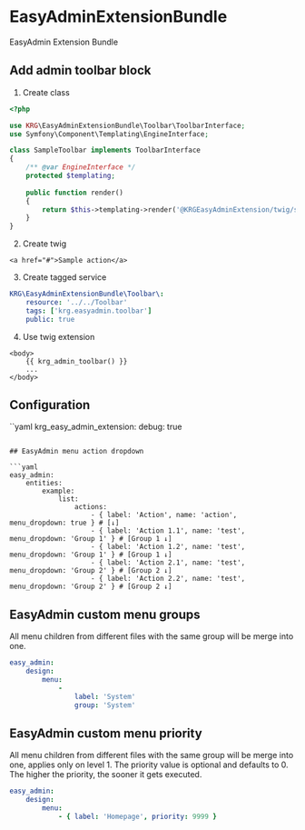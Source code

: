 # EasyAdminExtensionBundle
EasyAdmin Extension Bundle

## Add admin toolbar block

1. Create class
```php
<?php

use KRG\EasyAdminExtensionBundle\Toolbar\ToolbarInterface;
use Symfony\Component\Templating\EngineInterface;

class SampleToolbar implements ToolbarInterface
{
    /** @var EngineInterface */
    protected $templating;
    
    public function render() 
    {
        return $this->templating->render('@KRGEasyAdminExtension/twig/sample.html.twig');
    }
}
```

2. Create twig
```twig
<a href="#">Sample action</a>   
```

3. Create tagged service 
```yaml
KRG\EasyAdminExtensionBundle\Toolbar\:
    resource: '../../Toolbar'
    tags: ['krg.easyadmin.toolbar']
    public: true
```

4. Use twig extension
```twig
<body>
    {{ krg_admin_toolbar() }}
    ...
</body>
```


## Configuration

``yaml
krg_easy_admin_extension:
    debug: true
```

## EasyAdmin menu action dropdown

```yaml
easy_admin:
    entities:
        example:
            list:
                actions:
                    - { label: 'Action', name: 'action', menu_dropdown: true } # [↓]
                    - { label: 'Action 1.1', name: 'test', menu_dropdown: 'Group 1' } # [Group 1 ↓]
                    - { label: 'Action 1.2', name: 'test', menu_dropdown: 'Group 1' } # [Group 1 ↓]
                    - { label: 'Action 2.1', name: 'test', menu_dropdown: 'Group 2' } # [Group 2 ↓]
                    - { label: 'Action 2.2', name: 'test', menu_dropdown: 'Group 2' } # [Group 2 ↓]
```

## EasyAdmin custom menu groups

All menu children from different files with the same group will be merge into one.

```yaml
easy_admin:
    design:
        menu:
            -
                label: 'System'
                group: 'System'
```

## EasyAdmin custom menu priority

All menu children from different files with the same group will be merge into one, applies only on level 1.
The priority value is optional and defaults to 0. The higher the priority, the sooner it gets executed.

```yaml
easy_admin:
    design:
        menu:
            - { label: 'Homepage', priority: 9999 }
```
